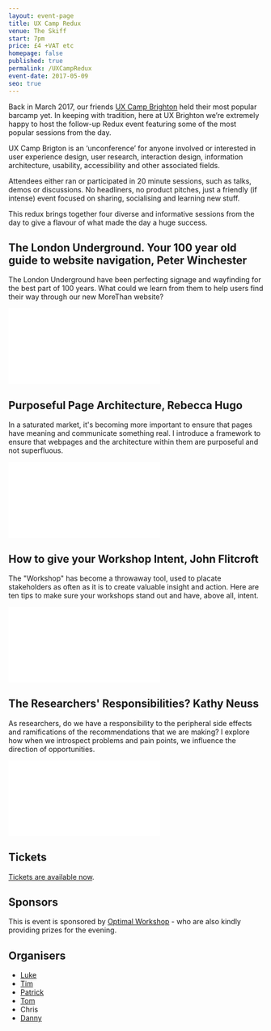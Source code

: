 ```yaml
---
layout: event-page
title: UX Camp Redux
venue: The Skiff
start: 7pm
price: £4 +VAT etc
homepage: false
published: true
permalink: /UXCampRedux
event-date: 2017-05-09
seo: true
---
```


Back in March 2017, our friends [UX Camp Brighton](https://www.uxcampbrighton.org/) held their most popular barcamp yet. In keeping with tradition, here at UX Brighton we’re extremely happy to host the follow-up Redux event featuring some of the most popular sessions from the day.

UX Camp Brigton is an ‘unconference’ for anyone involved or interested in user experience design, user research, interaction design, information architecture, usability, accessibility and other associated fields.

Attendees either ran or participated in 20 minute sessions, such as talks, demos or discussions. No headliners, no product pitches, just a friendly (if intense) event focused on sharing, socialising and learning new stuff.

This redux brings together four diverse and informative sessions from the day to give a flavour of what made the day a huge success.

## The London Underground. Your 100 year old guide to website navigation, Peter Winchester

The London Underground have been perfecting signage and wayfinding for the best part of 100 years. What could we learn from them to help users find their way through our new MoreThan website?

<div class="responsive-height-limiter"><div class="embed-container vga"><iframe src="//www.slideshare.net/slideshow/embed_code/key/1Lq7JhTGuxgTKg" frameborder="0" scrolling="no" allowfullscreen></iframe></div></div>

## Purposeful Page Architecture, Rebecca Hugo

In a saturated market, it's becoming more important to ensure that pages have meaning and communicate something real. I introduce a framework to ensure that webpages and the architecture within them are purposeful and not superfluous.

<div class="responsive-height-limiter"><div class="embed-container vga"><iframe src="//www.slideshare.net/slideshow/embed_code/key/zBar9aSDSVgMxD" frameborder="0" scrolling="no" allowfullscreen></iframe></div></div>

## How to give your Workshop Intent, John Flitcroft

The "Workshop" has become a throwaway tool, used to placate stakeholders as often as it is to create valuable insight and action. Here are ten tips to make sure your workshops stand out and have, above all, intent.

<div class="responsive-height-limiter"><div class="embed-container vga"><iframe src="//www.slideshare.net/slideshow/embed_code/key/3NYyabTD8bl3V8" frameborder="0" scrolling="no" allowfullscreen></iframe></div></div>

## The Researchers' Responsibilities? Kathy Neuss

As researchers, do we have a responsibility to the peripheral side effects and ramifications of the recommendations that we are making? I explore how when we introspect problems and pain points, we influence the direction of opportunities.

<div class="responsive-height-limiter"><div class="embed-container vga"><iframe src="//www.slideshare.net/slideshow/embed_code/key/sA5cTkMhIK6iXy" frameborder="0" scrolling="no" allowfullscreen></iframe></div></div>

## Tickets

<a href="https://www.eventbrite.co.uk/e/ux-camp-brighton-2017-redux-tickets-33938435775">Tickets are available now</a>.

## Sponsors

This is event is sponsored by <a href="https://www.optimalworkshop.com/">Optimal Workshop</a> - who are also kindly providing prizes for the evening.

## Organisers

- <a href="http://uxbrighton.org.uk/about/#luke">Luke</a>
- <a href="http://uxbrighton.org.uk/about/#tim">Tim</a>
- <a href="http://uxbrighton.org.uk/about/#patrick">Patrick</a>
- <a href="http://uxbrighton.org.uk/about/#tom">Tom</a>
- Chris
- <a href="http://uxbrighton.org.uk/about/#danny">Danny</a>
